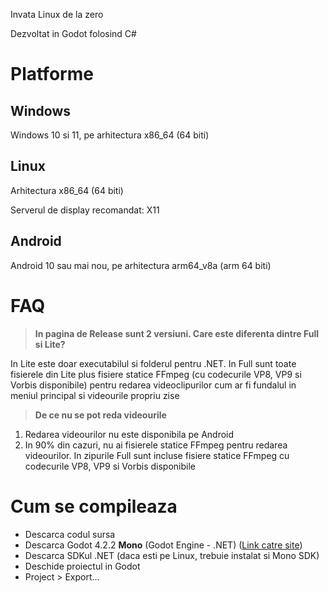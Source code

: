 Invata Linux de la zero

Dezvoltat in Godot folosind C#

# Platforme
## Windows

  Windows 10 si 11, pe arhitectura x86_64 (64 biti)
## Linux

  Arhitectura x86_64 (64 biti)

  Serverul de display recomandat: X11

## Android

  Android 10 sau mai nou, pe arhitectura arm64_v8a (arm 64 biti)

# FAQ
> **In pagina de Release sunt 2 versiuni. Care este diferenta dintre Full si Lite?**

  In Lite este doar executabilul si folderul pentru .NET. In Full sunt toate fisierele din Lite plus fisiere statice FFmpeg (cu codecurile VP8, VP9 si Vorbis disponibile)
  pentru redarea videoclipurilor cum ar fi fundalul in meniul principal si videourile propriu zise
> **De ce nu se pot reda videourile**

  1. Redarea videourilor nu este disponibila pe Android
  2. In 90% din cazuri, nu ai fisierele statice FFmpeg pentru redarea videourilor.
  In zipurile Full sunt incluse fisiere statice FFmpeg cu codecurile VP8, VP9 si Vorbis disponibile

# Cum se compileaza
- Descarca codul sursa
- Descarca Godot 4.2.2 **Mono** (Godot Engine - .NET) ([Link catre site](https://godotengine.org/download))
- Descarca SDKul .NET (daca esti pe Linux, trebuie instalat si Mono SDK)
- Deschide proiectul in Godot
- Project > Export...
